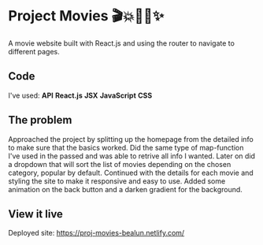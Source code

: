 # Project Movies 🎬💥👩‍💻✨

A movie website built with React.js and using the router to navigate to different pages.

## Code
I've used:
**API**
**React.js**
**JSX**
**JavaScript**
**CSS**

## The problem

Approached the project by splitting up the homepage from the detailed info to make sure that the basics worked. Did the same type of map-function I've used in the passed and was able to retrive all info I wanted. Later on did a dropdown that will sort the list of movies depending on the chosen category, popular by default. 
Continued with the details for each movie and styling the site to make it responsive and easy to use. Added some animation on the back button and a darken gradient for the background.

## View it live

Deployed site: https://proj-movies-bealun.netlify.com/
